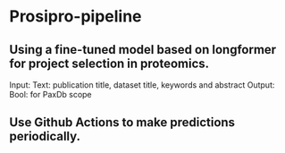 # Prosipro-pipeline
## Using a fine-tuned model based on longformer for project selection in proteomics.
Input:
Text: publication title, dataset title, keywords and abstract
Output:
Bool: for PaxDb scope

## Use Github Actions to make predictions periodically.